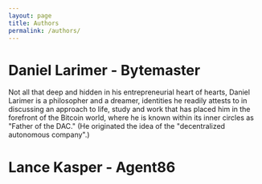 ```yaml
---
layout: page
title: Authors
permalink: /authors/
---
```




# Daniel Larimer - Bytemaster

Not all that deep and hidden in his entrepreneurial heart of hearts, Daniel Larimer is a philosopher and a dreamer, identities he readily attests to in discussing an approach to life, study and work that has placed him in the forefront of the Bitcoin world, where he is known within its inner circles as "Father of the DAC." (He originated the idea of the "decentralized autonomous company".)

# Lance Kasper - Agent86
  
